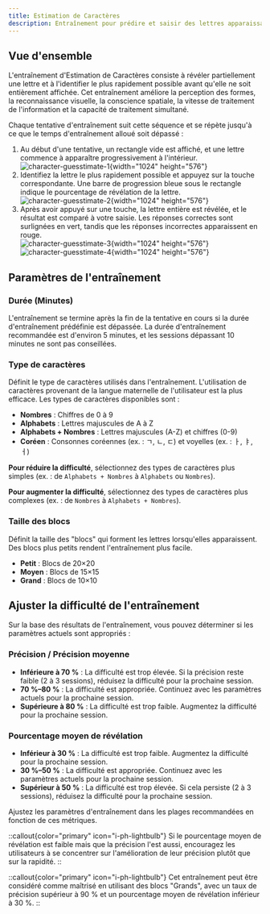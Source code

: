 ```yaml
---
title: Estimation de Caractères
description: Entraînement pour prédire et saisir des lettres apparaissant progressivement à l'écran
---
```


## Vue d'ensemble

L'entraînement d'Estimation de Caractères consiste à révéler partiellement une lettre et à l'identifier le plus rapidement possible avant qu'elle ne soit entièrement affichée. Cet entraînement améliore la perception des formes, la reconnaissance visuelle, la conscience spatiale, la vitesse de traitement de l'information et la capacité de traitement simultané.

Chaque tentative d'entraînement suit cette séquence et se répète jusqu'à ce que le temps d'entraînement alloué soit dépassé :

1. Au début d'une tentative, un rectangle vide est affiché, et une lettre commence à apparaître progressivement à l'intérieur.  
   ![character-guesstimate-1](/character-guesstimate-1.png){width="1024" height="576"}
2. Identifiez la lettre le plus rapidement possible et appuyez sur la touche correspondante. Une barre de progression bleue sous le rectangle indique le pourcentage de révélation de la lettre.  
   ![character-guesstimate-2](/character-guesstimate-2.png){width="1024" height="576"}
3. Après avoir appuyé sur une touche, la lettre entière est révélée, et le résultat est comparé à votre saisie. Les réponses correctes sont surlignées en vert, tandis que les réponses incorrectes apparaissent en rouge.  
   ![character-guesstimate-3](/character-guesstimate-3.png){width="1024" height="576"}  
   ![character-guesstimate-4](/character-guesstimate-4.png){width="1024" height="576"}

## Paramètres de l'entraînement

### Durée (Minutes)

L'entraînement se termine après la fin de la tentative en cours si la durée d'entraînement prédéfinie est dépassée. La durée d'entraînement recommandée est d'environ 5 minutes, et les sessions dépassant 10 minutes ne sont pas conseillées.

### Type de caractères

Définit le type de caractères utilisés dans l'entraînement. L'utilisation de caractères provenant de la langue maternelle de l'utilisateur est la plus efficace. Les types de caractères disponibles sont :

- **Nombres** : Chiffres de 0 à 9
- **Alphabets** : Lettres majuscules de A à Z
- **Alphabets + Nombres** : Lettres majuscules (A-Z) et chiffres (0-9)
- **Coréen** : Consonnes coréennes (ex. : ㄱ, ㄴ, ㄷ) et voyelles (ex. : ㅏ, ㅑ, ㅓ)

**Pour réduire la difficulté**, sélectionnez des types de caractères plus simples (ex. : de `Alphabets + Nombres` à `Alphabets` ou `Nombres`).

**Pour augmenter la difficulté**, sélectionnez des types de caractères plus complexes (ex. : de `Nombres` à `Alphabets + Nombres`).

### Taille des blocs

Définit la taille des "blocs" qui forment les lettres lorsqu'elles apparaissent. Des blocs plus petits rendent l'entraînement plus facile.

- **Petit** : Blocs de 20×20
- **Moyen** : Blocs de 15×15
- **Grand** : Blocs de 10×10

## Ajuster la difficulté de l'entraînement

Sur la base des résultats de l'entraînement, vous pouvez déterminer si les paramètres actuels sont appropriés :

### Précision / Précision moyenne

- **Inférieure à 70 %** : La difficulté est trop élevée. Si la précision reste faible (2 à 3 sessions), réduisez la difficulté pour la prochaine session.
- **70 %–80 %** : La difficulté est appropriée. Continuez avec les paramètres actuels pour la prochaine session.
- **Supérieure à 80 %** : La difficulté est trop faible. Augmentez la difficulté pour la prochaine session.

### Pourcentage moyen de révélation

- **Inférieur à 30 %** : La difficulté est trop faible. Augmentez la difficulté pour la prochaine session.
- **30 %–50 %** : La difficulté est appropriée. Continuez avec les paramètres actuels pour la prochaine session.
- **Supérieur à 50 %** : La difficulté est trop élevée. Si cela persiste (2 à 3 sessions), réduisez la difficulté pour la prochaine session.

Ajustez les paramètres d'entraînement dans les plages recommandées en fonction de ces métriques.

::callout{color="primary" icon="i-ph-lightbulb"}
Si le pourcentage moyen de révélation est faible mais que la précision l'est aussi, encouragez les utilisateurs à se concentrer sur l'amélioration de leur précision plutôt que sur la rapidité.
::

::callout{color="primary" icon="i-ph-lightbulb"}
Cet entraînement peut être considéré comme maîtrisé en utilisant des blocs "Grands", avec un taux de précision supérieur à 90 % et un pourcentage moyen de révélation inférieur à 30 %.
::
